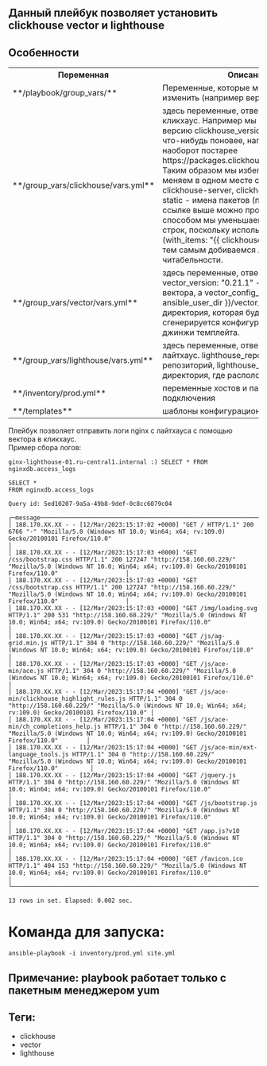 ## Данный плейбук позволяет установить clickhouse  vector и lighthouse

## Особенности
<table>
	<tr>
	    <th>Переменная</th>
	    <th>Описание</th>
	</tr >
	<tr >
	    <td>**/playbook/group_vars/**</td>
	    <td>Переменные, которые можно при желании изменить (например версию ПО)  </td>
	</tr>
	<tr>
	    <td>**/group_vars/clickhouse/vars.yml**</td>
	    <td>здесь переменные, отвечающие за кликхаус. Например мы можем поменять версию clickhouse_version: "22.3.3.44" на что-нибудь поновее, например или наоборот постарее https://packages.clickhouse.com/rpm/stable/ Таким образом мы избегаем хардкода и меняем в одном месте
clickhouse-client, clickhouse-server, clickhouse-common-static - имена пакетов (при переходе по ссылке выше можно проверить). Таким способом мы уменьшаем количество строк, поскольку используем цикл (with_items: "{{ clickhouse_packages }}") и тем самым добиваемся лучшей читабельности.  </td>
	</tr>
  	<tr >
	    <td>**/group_vars/vector/vars.yml**</td>
	    <td>здесь переменные, отвечающие за вектор. vector_version: "0.21.1" - это версия вектора, а vector_config_dir: "{{ ansible_user_dir }}/vector_config/"  это директория, которая будет создана и где сгенерируется конфигурационный файл из джинжи темплейта. </td>
	</tr>
	<tr>
	    <td>**/group_vars/lighthouse/vars.yml** </td>
	    <td>здесь переменные, отвечающие за лайтхаус. lighthouse_repo - ссылка на гит репозиторий, lighthouse_location_dir - директория, где распологается лайнхаус.  </td>
 	<tr>
	    <td>**/inventory/prod.yml**</td>
	    <td>переменные хостов и параметров подключения  </td>
	</tr>
 	<tr>
	    <td>**/templates**</td>
	    <td>шаблоны конфигурационных файлов  </td>
	</tr>
</table>


Плейбук позволяет отправить логи nginx c лайтхауса с помощью вектора в кликхаус.  
Пример сбора логов:  
```
ginx-lighthouse-01.ru-central1.internal :) SELECT * FROM nginxdb.access_logs

SELECT *
FROM nginxdb.access_logs

Query id: 5ed10207-9a5a-49b8-9def-0c8cc6079c04

┌─message────────────────────────────────────────────────────────────────────────────────────────────────────────────────────────────────────────────────────────────────────────────────────────────────────────────────────┐
│ 188.170.XX.XX - - [12/Mar/2023:15:17:02 +0000] "GET / HTTP/1.1" 200 6766 "-" "Mozilla/5.0 (Windows NT 10.0; Win64; x64; rv:109.0) Gecko/20100101 Firefox/110.0"                                                           │
│ 188.170.XX.XX - - [12/Mar/2023:15:17:03 +0000] "GET /css/bootstrap.css HTTP/1.1" 200 127247 "http://158.160.60.229/" "Mozilla/5.0 (Windows NT 10.0; Win64; x64; rv:109.0) Gecko/20100101 Firefox/110.0"                   │
│ 188.170.XX.XX - - [12/Mar/2023:15:17:03 +0000] "GET /css/bootstrap.css HTTP/1.1" 200 127247 "http://158.160.60.229/" "Mozilla/5.0 (Windows NT 10.0; Win64; x64; rv:109.0) Gecko/20100101 Firefox/110.0"                   │
│ 188.170.XX.XX - - [12/Mar/2023:15:17:03 +0000] "GET /img/loading.svg HTTP/1.1" 200 531 "http://158.160.60.229/" "Mozilla/5.0 (Windows NT 10.0; Win64; x64; rv:109.0) Gecko/20100101 Firefox/110.0"                        │
│ 188.170.XX.XX - - [12/Mar/2023:15:17:03 +0000] "GET /js/ag-grid.min.js HTTP/1.1" 304 0 "http://158.160.60.229/" "Mozilla/5.0 (Windows NT 10.0; Win64; x64; rv:109.0) Gecko/20100101 Firefox/110.0"                        │
│ 188.170.XX.XX - - [12/Mar/2023:15:17:03 +0000] "GET /js/ace-min/ace.js HTTP/1.1" 304 0 "http://158.160.60.229/" "Mozilla/5.0 (Windows NT 10.0; Win64; x64; rv:109.0) Gecko/20100101 Firefox/110.0"                        │
│ 188.170.XX.XX - - [12/Mar/2023:15:17:04 +0000] "GET /js/ace-min/clickhouse_highlight_rules.js HTTP/1.1" 304 0 "http://158.160.60.229/" "Mozilla/5.0 (Windows NT 10.0; Win64; x64; rv:109.0) Gecko/20100101 Firefox/110.0" │
│ 188.170.XX.XX - - [12/Mar/2023:15:17:04 +0000] "GET /js/ace-min/ch_completions_help.js HTTP/1.1" 304 0 "http://158.160.60.229/" "Mozilla/5.0 (Windows NT 10.0; Win64; x64; rv:109.0) Gecko/20100101 Firefox/110.0"        │
│ 188.170.XX.XX - - [12/Mar/2023:15:17:04 +0000] "GET /js/ace-min/ext-language_tools.js HTTP/1.1" 304 0 "http://158.160.60.229/" "Mozilla/5.0 (Windows NT 10.0; Win64; x64; rv:109.0) Gecko/20100101 Firefox/110.0"         │
│ 188.170.XX.XX - - [12/Mar/2023:15:17:04 +0000] "GET /jquery.js HTTP/1.1" 304 0 "http://158.160.60.229/" "Mozilla/5.0 (Windows NT 10.0; Win64; x64; rv:109.0) Gecko/20100101 Firefox/110.0"                                │
│ 188.170.XX.XX - - [12/Mar/2023:15:17:04 +0000] "GET /js/bootstrap.js HTTP/1.1" 304 0 "http://158.160.60.229/" "Mozilla/5.0 (Windows NT 10.0; Win64; x64; rv:109.0) Gecko/20100101 Firefox/110.0"                          │
│ 188.170.XX.XX - - [12/Mar/2023:15:17:04 +0000] "GET /app.js?v10 HTTP/1.1" 304 0 "http://158.160.60.229/" "Mozilla/5.0 (Windows NT 10.0; Win64; x64; rv:109.0) Gecko/20100101 Firefox/110.0"                               │
│ 188.170.XX.XX - - [12/Mar/2023:15:17:04 +0000] "GET /favicon.ico HTTP/1.1" 404 153 "http://158.160.60.229/" "Mozilla/5.0 (Windows NT 10.0; Win64; x64; rv:109.0) Gecko/20100101 Firefox/110.0"                            │
└────────────────────────────────────────────────────────────────────────────────────────────────────────────────────────────────────────────────────────────────────────────────────────────────────────────────────────────┘

13 rows in set. Elapsed: 0.002 sec.

```
# Команда для запуска:  
```
ansible-playbook -i inventory/prod.yml site.yml
```

## Примечание: playbook работает только с пакетным менеджером yum  

## Теги:  
- clickhouse  
- vector  
- lighthouse  

